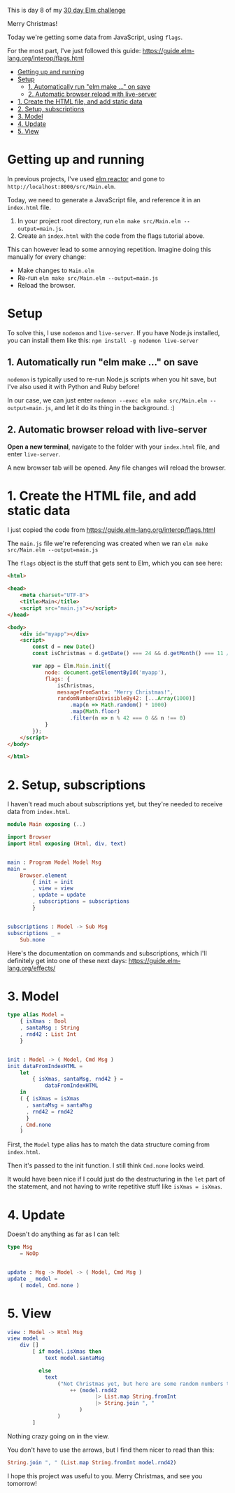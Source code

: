 This is day 8 of my [30 day Elm challenge](https://dev.to/kristianpedersen/30-days-of-elm-intro-2lo2)

Merry Christmas!

Today we're getting some data from JavaScript, using `flags`.

For the most part, I've just followed this guide: https://guide.elm-lang.org/interop/flags.html

- [Getting up and running](#getting-up-and-running)
- [Setup](#setup)
	- [1. Automatically run "elm make ..." on save](#1-automatically-run-elm-make--on-save)
	- [2. Automatic browser reload with live-server](#2-automatic-browser-reload-with-live-server)
- [1. Create the HTML file, and add static data](#1-create-the-html-file-and-add-static-data)
- [2. Setup, subscriptions](#2-setup-subscriptions)
- [3. Model](#3-model)
- [4. Update](#4-update)
- [5. View](#5-view)

# Getting up and running
In previous projects, I've used [elm reactor](https://guide.elm-lang.org/install/elm.html) and gone to `http://localhost:8000/src/Main.elm`.

Today, we need to generate a JavaScript file, and reference it in an `index.html` file.

1. In your project root directory, run `elm make src/Main.elm --output=main.js`.
2. Create an `index.html` with the code from the flags tutorial above. 

This can however lead to some annoying repetition. Imagine doing this manually for every change: 

* Make changes to `Main.elm`
* Re-run `elm make src/Main.elm --output=main.js`
* Reload the browser.

# Setup

To solve this, I use `nodemon` and `live-server`. If you have Node.js installed, you can install them like this: `npm install -g nodemon live-server`

## 1. Automatically run "elm make ..." on save

`nodemon` is typically used to re-run Node.js scripts when you hit save, but I've also used it with Python and Ruby before!

In our case, we can just enter `nodemon --exec elm make src/Main.elm --output=main.js`, and let it do its thing in the background. :)

## 2. Automatic browser reload with live-server

**Open a new terminal**, navigate to the folder with your `index.html` file, and enter `live-server`. 

A new browser tab will be opened. Any file changes will reload the browser.

# 1. Create the HTML file, and add static data

I just copied the code from https://guide.elm-lang.org/interop/flags.html

The `main.js` file we're referencing was created when we ran `elm make src/Main.elm --output=main.js`

The `flags` object is the stuff that gets sent to Elm, which you can see here:

```html
<html>

<head>
	<meta charset="UTF-8">
	<title>Main</title>
	<script src="main.js"></script>
</head>

<body>
	<div id="myapp"></div>
	<script>
		const d = new Date()
		const isChristmas = d.getDate() === 24 && d.getMonth() === 11 // lol wtf

		var app = Elm.Main.init({
			node: document.getElementById('myapp'),
			flags: {
				isChristmas,
				messageFromSanta: "Merry Christmas!",
				randomNumbersDivisibleBy42: [...Array(1000)]
					.map(n => Math.random() * 1000)
					.map(Math.floor)
					.filter(n => n % 42 === 0 && n !== 0)
			}
		});
	</script>
</body>

</html>
```

# 2. Setup, subscriptions

I haven't read much about subscriptions yet, but they're needed to receive data from `index.html`.

```elm
module Main exposing (..)

import Browser
import Html exposing (Html, div, text)


main : Program Model Model Msg
main =
    Browser.element
        { init = init
        , view = view
        , update = update
        , subscriptions = subscriptions
        }


subscriptions : Model -> Sub Msg
subscriptions _ =
    Sub.none
```

Here's the documentation on commands and subscriptions, which I'll definitely get into one of these next days: https://guide.elm-lang.org/effects/

# 3. Model

```elm
type alias Model =
    { isXmas : Bool
    , santaMsg : String
    , rnd42 : List Int
    }


init : Model -> ( Model, Cmd Msg )
init dataFromIndexHTML =
    let
        { isXmas, santaMsg, rnd42 } =
            dataFromIndexHTML
    in
    ( { isXmas = isXmas
      , santaMsg = santaMsg
      , rnd42 = rnd42
      }
    , Cmd.none
    )
```

First, the `Model` type alias has to match the data structure coming from `index.html`.

Then it's passed to the init function. I still think `Cmd.none` looks weird.

It would have been nice if I could just do the destructuring in the `let` part of the statement, and not having to write repetitive stuff like `isXmas = isXmas`.

# 4. Update

Doesn't do anything as far as I can tell:

```elm
type Msg
    = NoOp


update : Msg -> Model -> ( Model, Cmd Msg )
update _ model =
    ( model, Cmd.none )
```

# 5. View

```elm
view : Model -> Html Msg
view model =
    div []
        [ if model.isXmas then
            text model.santaMsg

          else
            text
                ("Not Christmas yet, but here are some random numbers that are divisible by 42: "
                    ++ (model.rnd42
                            |> List.map String.fromInt
                            |> String.join ", "
                       )
                )
        ]
```

Nothing crazy going on in the view. 

You don't have to use the arrows, but I find them nicer to read than this:

```elm
String.join ", " (List.map String.fromInt model.rnd42)
```

I hope this project was useful to you. Merry Christmas, and see you tomorrow!